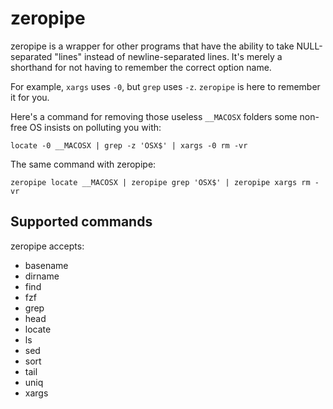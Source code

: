 # zeropipe

zeropipe is a wrapper for other programs that have the ability to take NULL-separated "lines" instead of newline-separated lines.
It's merely a shorthand for not having to remember the correct option name.

For example, `xargs` uses `-0`, but `grep` uses `-z`. `zeropipe` is here to remember it for you.

Here's a command for removing those useless `__MACOSX` folders some non-free OS insists on polluting you with:

    locate -0 __MACOSX | grep -z 'OSX$' | xargs -0 rm -vr

The same command with zeropipe:

    zeropipe locate __MACOSX | zeropipe grep 'OSX$' | zeropipe xargs rm -vr

## Supported commands

zeropipe accepts:

- basename
- dirname
- find
- fzf
- grep
- head
- locate
- ls
- sed
- sort
- tail
- uniq
- xargs
